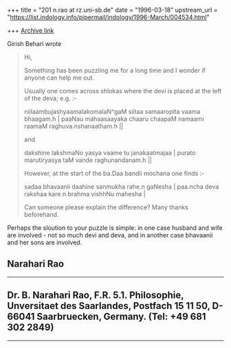 +++
title = "201 n.rao at rz.uni-sb.de"
date = "1996-03-18"
upstream_url = "https://list.indology.info/pipermail/indology/1996-March/004534.html"

+++
[Archive link](https://list.indology.info/pipermail/indology/1996-March/004534.html)

Girish Behari wrote
>Hi,
>
>Something has been puzzling me for a long time and I wonder if anyone can 
>help me out.
>
>Usually one comes across shlokas where the devi is placed at the left of the
>deva; e.g. :-
>
>niilaambujashyaamalakomalaN^gaM siitaa samaaropita vaama bhaagam.h |
>paaNau mahaasaayaka chaaru chaapaM namaami raamaM raghuva.nshanaatham.h ||
>
>and 
>
>dakshine lakshmaNo yasya vaame tu janakaatmajaa |
>purato marutiryasya taM vande raghunandanam.h ||
>
>However, at the start of the ba.Daa bandii mochana one finds :-
>
>sadaa bhavaanii daahine sanmukha rahe.n gaNesha |
>paa.ncha deva rakshaa kare.n brahma vishhNu mahesha |
>
>Can someone please explain the difference? Many thanks beforehand.

Perhaps the sloution to your puzzle is simple:  in one case  husband and 
wife are involved -  not so much devi and deva, and in another case 
bhavaanii and her sons are involved.  

Narahari Rao
----------------------------------------------------------------------------
---------------------------------------------------------------------
Dr. B. Narahari Rao,                         F.R. 5.1. Philosophie,  
Unversitaet des Saarlandes,
                                                            Postfach 15 11 
50,  D-66041 Saarbruecken, Germany. (Tel: +49 681 302 2849)
----------------------------------------------------------------------------
---------------------------------------------------------------------





